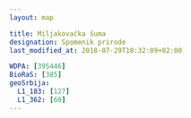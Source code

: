 ```yaml
---
layout: map

title: Miljakovačka šuma
designation: Spomenik prirode
last_modified_at: 2018-07-29T18:32:09+02:00

WDPA: [395446]
BioRaS: [385]
geoSrbija:
  L1_183: [127]
  L1_362: [60]
---
```

